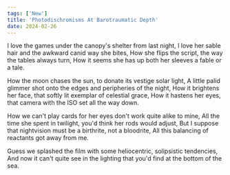 ```yaml
---
tags: ['New']
title: 'Photodischromisms At Barotraumatic Depth'
date: 2024-02-26
---
```


I love the games under the canopy's shelter from last night,
I love her sable hair and the awkward canid way she bites,
How she flips the script, the way the tables always turn,
How it seems she has up both her sleeves a fable or a tale.

How the moon chases the sun, to donate its vestige solar light,
A little palid glimmer shot onto the edges and peripheries of the night,
How it brightens her face, that softly lit exemplar of celestial grace,
How it hastens her eyes, that camera with the ISO set all the way down.

How we can't play cards for her eyes don't work quite alike to mine,
All the time she spent in twilight, you'd think her rods would adjust,
But I suppose that nightvision must be a birthrite, not a bloodrite,
All this balancing of reactants got away from me.

Guess we splashed the film with some heliocentric, solipsistic tendencies,
And now it can't quite see in the lighting that you'd find at the bottom of the sea.
